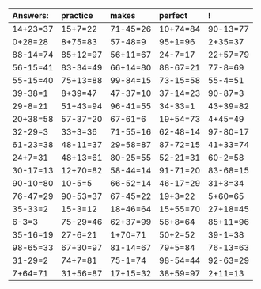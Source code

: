 | Answers: | practice | makes | perfect | ! |
| :--- | :--- | :--- | :--- | :--- |
| 14+23=37 | 15+7=22 | 71-45=26 | 10+74=84 | 90-13=77 | 
| 0+28=28 | 8+75=83 | 57-48=9 | 95+1=96 | 2+35=37 | 
| 88-14=74 | 85+12=97 | 56+11=67 | 24-7=17 | 22+57=79 | 
| 56-15=41 | 83-34=49 | 66+14=80 | 88-67=21 | 77-8=69 | 
| 55-15=40 | 75+13=88 | 99-84=15 | 73-15=58 | 55-4=51 | 
| 39-38=1 | 8+39=47 | 47-37=10 | 37-14=23 | 90-87=3 | 
| 29-8=21 | 51+43=94 | 96-41=55 | 34-33=1 | 43+39=82 | 
| 20+38=58 | 57-37=20 | 67-61=6 | 19+54=73 | 4+45=49 | 
| 32-29=3 | 33+3=36 | 71-55=16 | 62-48=14 | 97-80=17 | 
| 61-23=38 | 48-11=37 | 29+58=87 | 87-72=15 | 41+33=74 | 
| 24+7=31 | 48+13=61 | 80-25=55 | 52-21=31 | 60-2=58 | 
| 30-17=13 | 12+70=82 | 58-44=14 | 91-71=20 | 83-68=15 | 
| 90-10=80 | 10-5=5 | 66-52=14 | 46-17=29 | 31+3=34 | 
| 76-47=29 | 90-53=37 | 67-45=22 | 19+3=22 | 5+60=65 | 
| 35-33=2 | 15-3=12 | 18+46=64 | 15+55=70 | 27+18=45 | 
| 6-3=3 | 75-29=46 | 62+37=99 | 56+8=64 | 85+11=96 | 
| 35-16=19 | 27-6=21 | 1+70=71 | 50+2=52 | 39-1=38 | 
| 98-65=33 | 67+30=97 | 81-14=67 | 79+5=84 | 76-13=63 | 
| 31-29=2 | 74+7=81 | 75-1=74 | 98-54=44 | 92-63=29 | 
| 7+64=71 | 31+56=87 | 17+15=32 | 38+59=97 | 2+11=13 | 
